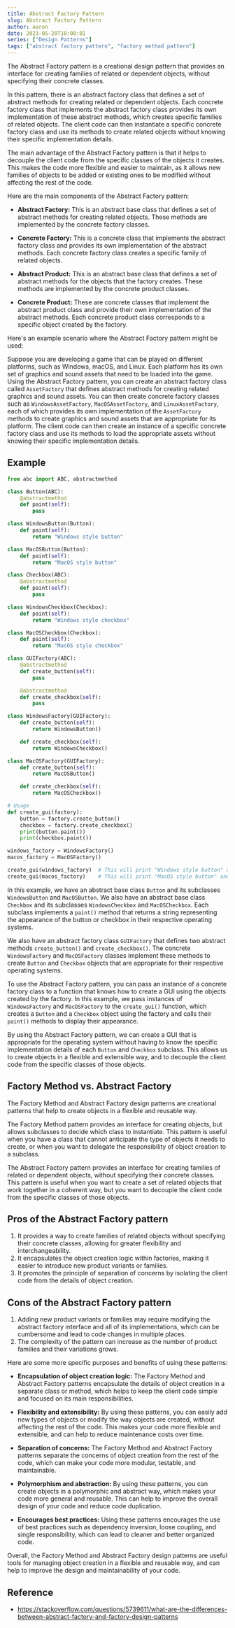 ```yaml
---
title: Abstract Factory Pattern
slug: Abstract Factory Pattern
author: aaron
date: 2023-05-20T10:00:01
series: ["Design Patterns"]
tags: ["abstract factory pattern", "factory method pattern"]
---
```



The Abstract Factory pattern is a creational design pattern that provides an interface for creating families of related or dependent objects, without specifying their concrete classes. 

In this pattern, there is an abstract factory class that defines a set of abstract methods for creating related or dependent objects. Each concrete factory class that implements the abstract factory class provides its own implementation of these abstract methods, which creates specific families of related objects. The client code can then instantiate a specific concrete factory class and use its methods to create related objects without knowing their specific implementation details.

The main advantage of the Abstract Factory pattern is that it helps to decouple the client code from the specific classes of the objects it creates. This makes the code more flexible and easier to maintain, as it allows new families of objects to be added or existing ones to be modified without affecting the rest of the code. 

Here are the main components of the Abstract Factory pattern:

- **Abstract Factory:** This is an abstract base class that defines a set of abstract methods for creating related objects. These methods are implemented by the concrete factory classes. 

- **Concrete Factory:** This is a concrete class that implements the abstract factory class and provides its own implementation of the abstract methods. Each concrete factory class creates a specific family of related objects.

- **Abstract Product:** This is an abstract base class that defines a set of abstract methods for the objects that the factory creates. These methods are implemented by the concrete product classes.

- **Concrete Product:** These are concrete classes that implement the abstract product class and provide their own implementation of the abstract methods. Each concrete product class corresponds to a specific object created by the factory.

Here's an example scenario where the Abstract Factory pattern might be used:

Suppose you are developing a game that can be played on different platforms, such as Windows, macOS, and Linux. Each platform has its own set of graphics and sound assets that need to be loaded into the game. Using the Abstract Factory pattern, you can create an abstract factory class called `AssetFactory` that defines abstract methods for creating related graphics and sound assets. You can then create concrete factory classes such as `WindowsAssetFactory`, `MacOSAssetFactory`, and `LinuxAssetFactory`, each of which provides its own implementation of the `AssetFactory` methods to create graphics and sound assets that are appropriate for its platform. The client code can then create an instance of a specific concrete factory class and use its methods to load the appropriate assets without knowing their specific implementation details.

## Example

```python
from abc import ABC, abstractmethod

class Button(ABC):
    @abstractmethod
    def paint(self):
        pass

class WindowsButton(Button):
    def paint(self):
        return "Windows style button"

class MacOSButton(Button):
    def paint(self):
        return "MacOS style button"

class Checkbox(ABC):
    @abstractmethod
    def paint(self):
        pass

class WindowsCheckbox(Checkbox):
    def paint(self):
        return "Windows style checkbox"

class MacOSCheckbox(Checkbox):
    def paint(self):
        return "MacOS style checkbox"

class GUIFactory(ABC):
    @abstractmethod
    def create_button(self):
        pass

    @abstractmethod
    def create_checkbox(self):
        pass

class WindowsFactory(GUIFactory):
    def create_button(self):
        return WindowsButton()

    def create_checkbox(self):
        return WindowsCheckbox()

class MacOSFactory(GUIFactory):
    def create_button(self):
        return MacOSButton()

    def create_checkbox(self):
        return MacOSCheckbox()

# Usage
def create_gui(factory):
    button = factory.create_button()
    checkbox = factory.create_checkbox()
    print(button.paint())
    print(checkbox.paint())

windows_factory = WindowsFactory()
macos_factory = MacOSFactory()

create_gui(windows_factory)  # This will print "Windows style button" and "Windows style checkbox"
create_gui(macos_factory)    # This will print "MacOS style button" and "MacOS style checkbox"
```

In this example, we have an abstract base class `Button` and its subclasses `WindowsButton` and `MacOSButton`. We also have an abstract base class `Checkbox` and its subclasses `WindowsCheckbox` and `MacOSCheckbox`. Each subclass implements a `paint()` method that returns a string representing the appearance of the button or checkbox in their respective operating systems.

We also have an abstract factory class `GUIFactory` that defines two abstract methods `create_button()` and `create_checkbox()`. The concrete `WindowsFactory` and `MacOSFactory` classes implement these methods to create `Button` and `Checkbox` objects that are appropriate for their respective operating systems.

To use the Abstract Factory pattern, you can pass an instance of a concrete factory class to a function that knows how to create a GUI using the objects created by the factory. In this example, we pass instances of `WindowsFactory` and `MacOSFactory` to the `create_gui()` function, which creates a `Button` and a `Checkbox` object using the factory and calls their `paint()` methods to display their appearance.

By using the Abstract Factory pattern, we can create a GUI that is appropriate for the operating system without having to know the specific implementation details of each `Button` and `Checkbox` subclass. This allows us to create objects in a flexible and extensible way, and to decouple the client code from the specific classes of those objects.


## Factory Method vs. Abstract Factory

The Factory Method and Abstract Factory design patterns are creational patterns that help to create objects in a flexible and reusable way. 

The Factory Method pattern provides an interface for creating objects, but allows subclasses to decide which class to instantiate. This pattern is useful when you have a class that cannot anticipate the type of objects it needs to create, or when you want to delegate the responsibility of object creation to a subclass. 

The Abstract Factory pattern provides an interface for creating families of related or dependent objects, without specifying their concrete classes. This pattern is useful when you want to create a set of related objects that work together in a coherent way, but you want to decouple the client code from the specific classes of those objects. 


## Pros of the Abstract Factory pattern

1. It provides a way to create families of related objects without specifying their concrete classes, allowing for greater flexibility and interchangeability.
2. It encapsulates the object creation logic within factories, making it easier to introduce new product variants or families.
3. It promotes the principle of separation of concerns by isolating the client code from the details of object creation.

## Cons of the Abstract Factory pattern

1. Adding new product variants or families may require modifying the abstract factory interface and all of its implementations, which can be cumbersome and lead to code changes in multiple places.
2. The complexity of the pattern can increase as the number of product families and their variations grows.


Here are some more specific purposes and benefits of using these patterns:

- **Encapsulation of object creation logic:** The Factory Method and Abstract Factory patterns encapsulate the details of object creation in a separate class or method, which helps to keep the client code simple and focused on its main responsibilities.

- **Flexibility and extensibility:** By using these patterns, you can easily add new types of objects or modify the way objects are created, without affecting the rest of the code. This makes your code more flexible and extensible, and can help to reduce maintenance costs over time.

- **Separation of concerns:** The Factory Method and Abstract Factory patterns separate the concerns of object creation from the rest of the code, which can make your code more modular, testable, and maintainable.

- **Polymorphism and abstraction:** By using these patterns, you can create objects in a polymorphic and abstract way, which makes your code more general and reusable. This can help to improve the overall design of your code and reduce code duplication.

- **Encourages best practices:** Using these patterns encourages the use of best practices such as dependency inversion, loose coupling, and single responsibility, which can lead to cleaner and better organized code.

Overall, the Factory Method and Abstract Factory design patterns are useful tools for managing object creation in a flexible and reusable way, and can help to improve the design and maintainability of your code.

## Reference

- https://stackoverflow.com/questions/5739611/what-are-the-differences-between-abstract-factory-and-factory-design-patterns

